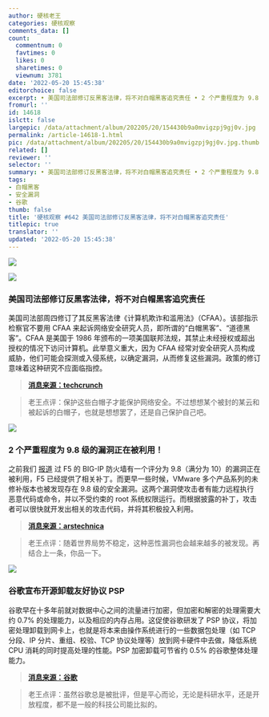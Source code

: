 ```yaml
---
author: 硬核老王
categories: 硬核观察
comments_data: []
count:
  commentnum: 0
  favtimes: 0
  likes: 0
  sharetimes: 0
  viewnum: 3781
date: '2022-05-20 15:45:38'
editorchoice: false
excerpt: • 美国司法部修订反黑客法律，将不对白帽黑客追究责任 • 2 个严重程度为 9.8 级的漏洞正在被利用！ • 谷歌宣布开源卸载友好协议 PSP
fromurl: ''
id: 14618
islctt: false
largepic: /data/attachment/album/202205/20/154430b9a0mvigzpj9gj0v.jpg
permalink: /article-14618-1.html
pic: /data/attachment/album/202205/20/154430b9a0mvigzpj9gj0v.jpg.thumb.jpg
related: []
reviewer: ''
selector: ''
summary: • 美国司法部修订反黑客法律，将不对白帽黑客追究责任 • 2 个严重程度为 9.8 级的漏洞正在被利用！ • 谷歌宣布开源卸载友好协议 PSP
tags:
- 白帽黑客
- 安全漏洞
- 谷歌
thumb: false
title: '硬核观察 #642 美国司法部修订反黑客法律，将不对白帽黑客追究责任'
titlepic: true
translator: ''
updated: '2022-05-20 15:45:38'
---
```


![](/data/attachment/album/202205/20/154430b9a0mvigzpj9gj0v.jpg)


![](/data/attachment/album/202205/20/154441w9y78s5ls0ylvwzf.jpg)


### 美国司法部修订反黑客法律，将不对白帽黑客追究责任


美国司法部周四修订了其反黑客法律《计算机欺诈和滥用法》（CFAA）。该部指示检察官不要用 CFAA 来起诉网络安全研究人员，即所谓的“白帽黑客”、“道德黑客”。CFAA 是美国于 1986 年颁布的一项美国联邦法规，其禁止未经授权或超出授权的情况下访问计算机。此举意义重大，因为 CFAA 经常对安全研究人员构成威胁，他们可能会探测或入侵系统，以确定漏洞，从而修复这些漏洞。政策的修订意味着这种研究不应面临指控。



> 
> **[消息来源：techcrunch](https://techcrunch.com/2022/05/19/justice-department-good-fatih-hackers-cfaa/)**
> 
> 
> 



> 
> 老王点评：保护这些白帽子才能保护网络安全。不过想想某个被封的某云和被起诉的白帽子，也就是想想罢了，还是自己保护自己吧。
> 
> 
> 


![](/data/attachment/album/202205/20/154455zz2mlmdm1edk9ooc.jpg)


### 2 个严重程度为 9.8 级的漏洞正在被利用！


之前我们 [报道](/article-14574-1.html) 过 F5 的 BIG-IP 防火墙有一个评分为 9.8（满分为 10）的漏洞正在被利用，F5 已经提供了相关补丁。而更早一些时候，VMware 多个产品系列的未修补版本也被发现存在 9.8 级的安全漏洞。这两个漏洞使攻击者有能力远程执行恶意代码或命令，并以不受约束的 root 系统权限运行。而根据披露的补丁，攻击者可以很快就开发出相关的攻击代码，并将其积极投入利用。



> 
> **[消息来源：arstechnica](https://arstechnica.com/information-technology/2022/05/2-vulnerabilities-with-9-8-severity-ratings-are-under-exploit-a-3rd-looms/)**
> 
> 
> 



> 
> 老王点评：随着世界局势不稳定，这种恶性漏洞也会越来越多的被发现。再结合上一条，你品一下。
> 
> 
> 


![](/data/attachment/album/202205/20/154522odxa8vadmmhxe6av.jpg)


### 谷歌宣布开源卸载友好协议 PSP


谷歌早在十多年前就对数据中心之间的流量进行加密，但加密和解密的处理需要大约 0.7% 的处理能力，以及相应的内存占用。这促使谷歌研发了 PSP 协议，将加密处理卸载到网卡上，也就是将本来由操作系统进行的一些数据包处理（如 TCP 分段、IP 分片、重组、校验、TCP 协议处理等）放到网卡硬件中去做，降低系统 CPU 消耗的同时提高处理的性能。PSP 加密卸载可节省约 0.5% 的谷歌整体处理能力。



> 
> **[消息来源：谷歌](https://cloud.google.com/blog/products/identity-security/announcing-psp-security-protocol-is-now-open-source)**
> 
> 
> 



> 
> 老王点评：虽然谷歌总是被批评，但是平心而论，无论是科研水平，还是开放程度，都不是一般的科技公司能比拟的。
> 
> 
>